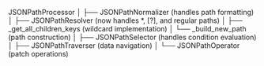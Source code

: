 JSONPathProcessor
│
├── JSONPathNormalizer (handles path formatting)
│
├── JSONPathResolver (now handles *, [?], and regular paths)
│   ├── _get_all_children_keys (wildcard implementation)
│   └── _build_new_path (path construction)
│
├── JSONPathSelector (handles condition evaluation)
│
├── JSONPathTraverser (data navigation)
│
└── JSONPathOperator (patch operations)
